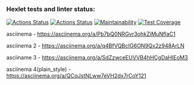### Hexlet tests and linter status:
[![Actions Status](https://github.com/Tanman515/python-project-50/actions/workflows/hexlet-check.yml/badge.svg)](https://github.com/Tanman515/python-project-50/actions)
[![Actions Status](https://github.com/Tanman515/python-project-50/actions/workflows/python-app.yml/badge.svg)](https://github.com/Tanman515/python-project-50/actions)
[![Maintainability](https://api.codeclimate.com/v1/badges/8049f1fef15a3131dff1/maintainability)](https://codeclimate.com/github/Tanman515/python-project-50/maintainability)
[![Test Coverage](https://api.codeclimate.com/v1/badges/8049f1fef15a3131dff1/test_coverage)](https://codeclimate.com/github/Tanman515/python-project-50/test_coverage)


asciinema - https://asciinema.org/a/Pb7bQ0NRGvr3ohkZiMuNflaC1

asciinema 2 - https://asciinema.org/a/q4BfVQBcIG6ON9Qx2z948ArLN

asciiname 3 - https://asciinema.org/a/SdZzwceEUVVB4hHCgDaHIEoM3

asciinema 4(plain_style) - https://asciinema.org/a/QCqJstNLww7eVH2dx7rCoY121
